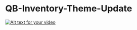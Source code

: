 # QB-Inventory-Theme-Update

[![Alt text for your video](https://i.imgur.com/jeAVvTq.png)](https://youtu.be/NACB_7SAQG8)



